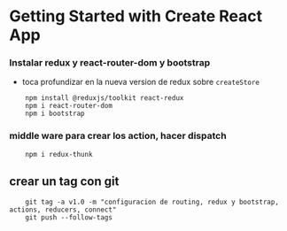 # Getting Started with Create React App

### Instalar redux y react-router-dom y bootstrap


- toca profundizar en la nueva version de redux sobre `createStore`
```
    npm install @reduxjs/toolkit react-redux  
    npm i react-router-dom
    npm i bootstrap
```

### middle ware para crear los action, hacer dispatch

```
    npm i redux-thunk
```

## crear un tag con git

```
    git tag -a v1.0 -m "configuracion de routing, redux y bootstrap, actions, reducers, connect"
    git push --follow-tags
```